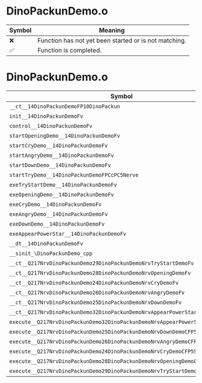 # DinoPackunDemo.o
| Symbol | Meaning 
| ------------- | ------------- 
| :x: | Function has not yet been started or is not matching. 
| :white_check_mark: | Function is completed. 


# DinoPackunDemo.o
| Symbol | Decompiled? |
| ------------- | ------------- |
| `__ct__14DinoPackunDemoFP10DinoPackun` | :x: |
| `init__14DinoPackunDemoFv` | :x: |
| `control__14DinoPackunDemoFv` | :x: |
| `startOpeningDemo__14DinoPackunDemoFv` | :x: |
| `startCryDemo__14DinoPackunDemoFv` | :x: |
| `startAngryDemo__14DinoPackunDemoFv` | :x: |
| `startDownDemo__14DinoPackunDemoFv` | :x: |
| `startTryDemo__14DinoPackunDemoFPCcPC5Nerve` | :x: |
| `exeTryStartDemo__14DinoPackunDemoFv` | :x: |
| `exeOpeningDemo__14DinoPackunDemoFv` | :x: |
| `exeCryDemo__14DinoPackunDemoFv` | :x: |
| `exeAngryDemo__14DinoPackunDemoFv` | :x: |
| `exeDownDemo__14DinoPackunDemoFv` | :x: |
| `exeAppearPowerStar__14DinoPackunDemoFv` | :x: |
| `__dt__14DinoPackunDemoFv` | :x: |
| `__sinit_\DinoPackunDemo_cpp` | :x: |
| `__ct__Q217NrvDinoPackunDemo29DinoPackunDemoNrvTryStartDemoFv` | :x: |
| `__ct__Q217NrvDinoPackunDemo28DinoPackunDemoNrvOpeningDemoFv` | :x: |
| `__ct__Q217NrvDinoPackunDemo24DinoPackunDemoNrvCryDemoFv` | :x: |
| `__ct__Q217NrvDinoPackunDemo26DinoPackunDemoNrvAngryDemoFv` | :x: |
| `__ct__Q217NrvDinoPackunDemo25DinoPackunDemoNrvDownDemoFv` | :x: |
| `__ct__Q217NrvDinoPackunDemo32DinoPackunDemoNrvAppearPowerStarFv` | :x: |
| `execute__Q217NrvDinoPackunDemo32DinoPackunDemoNrvAppearPowerStarCFP5Spine` | :x: |
| `execute__Q217NrvDinoPackunDemo25DinoPackunDemoNrvDownDemoCFP5Spine` | :x: |
| `execute__Q217NrvDinoPackunDemo26DinoPackunDemoNrvAngryDemoCFP5Spine` | :x: |
| `execute__Q217NrvDinoPackunDemo24DinoPackunDemoNrvCryDemoCFP5Spine` | :x: |
| `execute__Q217NrvDinoPackunDemo28DinoPackunDemoNrvOpeningDemoCFP5Spine` | :x: |
| `execute__Q217NrvDinoPackunDemo29DinoPackunDemoNrvTryStartDemoCFP5Spine` | :x: |
